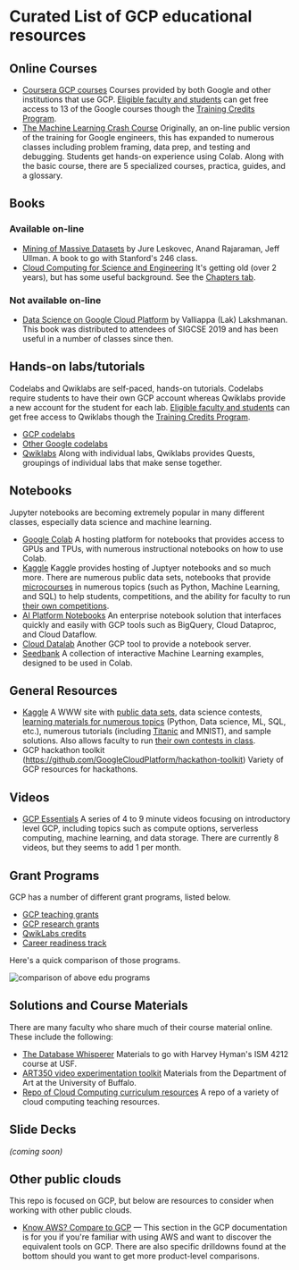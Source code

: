 # Curated List of GCP educational resources

## Online Courses

* [Coursera GCP courses](https://www.coursera.org/courses?query=gcp) Courses provided by both Google and other institutions that use GCP.  [Eligible faculty and students](https://edu.google.com/programs/credits/faqs/?modal_active=none) can get free access to 13 of the Google courses though the [Training Credits Program](https://edu.google.com/programs/credits/training/?modal_active=none).  
* [The Machine Learning Crash Course](https://developers.google.com/machine-learning/crash-course/) Originally, an on-line public version of the training for Google engineers, this has expanded to numerous classes including problem framing, data prep, and testing and debugging.  Students get hands-on experience using Colab. Along with the basic course, there are 5 specialized courses,  practica, guides, and a glossary.


## Books

### Available on-line
* [Mining of Massive Datasets](http://mmds.org/) by Jure Leskovec, Anand Rajaraman, Jeff Ullman.  A book to go with Stanford's 246 class.
* [Cloud Computing for Science and Engineering](https://cloud4scieng.org/) It's getting old (over 2 years), but has some useful background.  See the [Chapters tab](https://cloud4scieng.org/chapters/).

### Not available on-line
* [Data Science on Google Cloud Platform](http://amzn.com/B0787L7RK3) by Valliappa (Lak) Lakshmanan.  This book was distributed to attendees of SIGCSE 2019 and has been useful in a number of classes since then.


## Hands-on labs/tutorials

Codelabs and Qwiklabs are self-paced, hands-on tutorials.  Codelabs require students to have their own GCP account whereas Qwiklabs provide a new account for the student for each lab.  [Eligible faculty and students](https://edu.google.com/programs/credits/faqs/?modal_active=none) can get free access to Qwiklabs though the [Training Credits Program](https://edu.google.com/programs/credits/training/?modal_active=none).  

* [GCP codelabs](http://g.co/codelabs/cloud)
* [Other Google codelabs](http://g.co/codelabs)
* [Qwiklabs](http://google.qwiklabs.com)  Along with individual labs, Qwiklabs provides Quests, groupings of individual labs that make sense together.


## Notebooks
Jupyter notebooks are becoming extremely popular in many different classes, especially data science and machine learning.

* [Google Colab](http://colab.research.google.com) A hosting platform for notebooks that provides access to GPUs and TPUs, with numerous instructional notebooks on how to use Colab.
* [Kaggle](https://www.kaggle.com/docs/kernels#notebooks) Kaggle provides hosting of Juptyer notebooks and so much more.  There are numerous public data sets, notebooks that provide [microcourses](https://www.kaggle.com/learn/overview) in numerous topics (such as Python, Machine Learning, and SQL) to help students, competitions, and the ability for faculty to run [their own competitions](https://www.kaggle.com/about/inclass/overview). 
* [AI Platform Notebooks](https://cloud.google.com/ai-platform-notebooks/) An enterprise notebook solution that interfaces quickly and easily with GCP tools such as BigQuery, Cloud Dataproc, and Cloud Dataflow.
* [Cloud Datalab](https://cloud.google.com/datalab/docs/how-to/working-with-notebooks) Another GCP tool to provide a notebook server.
* [Seedbank](https://research.google.com/seedbank/) A collection of interactive Machine Learning examples, designed to be used in Colab.


## General Resources

* [Kaggle](https://www.kaggle.com/) A WWW site with [public data sets](https://www.kaggle.com/datasets), data science 
contests, [learning materials for numerous topics](https://www.kaggle.com/learn/overview) 
(Python, Data science, ML, SQL, etc.), numerous tutorials (including 
[Titanic](https://www.kaggle.com/eraaz1/a-comprehensive-guide-to-titanic-machine-learning) 
and MNIST), and sample solutions. Also allows faculty to run [their own contests in class](https://www.kaggle.com/about/inclass/overview).
* GCP hackathon toolkit (https://github.com/GoogleCloudPlatform/hackathon-toolkit) Variety of GCP resources for hackathons.


## Videos

* [GCP Essentials](https://www.youtube.com/playlist?list=PLIivdWyY5sqKh1gDR0WpP9iIOY00IE0xL) A 
series of 4 to 9 minute videos focusing on introductory level GCP, including topics such as 
compute options, serverless computing, machine learning, and data storage.  There are currently 8 videos, 
but they seems to add 1 per month.


## Grant Programs
GCP has a number of different grant programs, listed below.

* [GCP teaching grants](https://edu.google.com/programs/credits/teaching/)
* [GCP research grants](https://edu.google.com/programs/credits/research/)
* [QwikLabs credits](https://edu.google.com/programs/credits/training/)
* [Career readiness track](https://edu.google.com/programs/credits/career-readiness/)

Here's a quick comparison of those programs.

![comparison of above edu programs](https://user-images.githubusercontent.com/1102504/59053652-c377b000-8846-11e9-90c2-70875c1c7f21.png)


## Solutions and Course Materials

There are many faculty who share much of their course material online.  These include the following:
* [The Database Whisperer](https://github.com/hymanphd/Database-Whisperer-Docs) Materials to go with Harvey Hyman's ISM 4212 course at USF.
* [ART350 video experimentation toolkit](https://github.com/realtechsupport/ActionCameraCode) Materials from the Department of Art at the University of Buffalo.
* [Repo of Cloud Computing curriculum resources](https://github.com/cloudcomputingcurricula/Cloud-Computing-Curricula) A repo of a variety of cloud computing teaching resources.


## Slide Decks

_(coming soon)_


## Other public clouds
This repo is focused on GCP, but below are resources to consider when working with other public clouds.

* [Know AWS? Compare to GCP](https://cloud.google.com/docs/compare/aws/) &mdash; This section in the GCP documentation is for you if you're familiar with using AWS and want to discover the equivalent tools on GCP. There are also specific drilldowns found at the bottom should you want to get more product-level comparisons.



